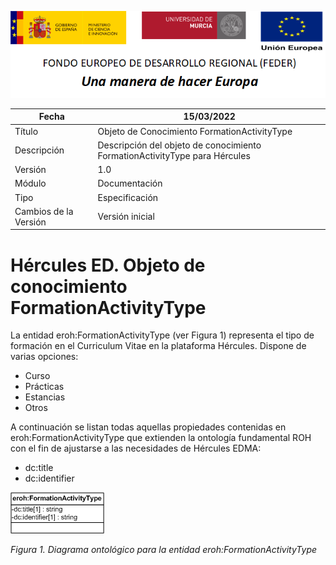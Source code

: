 ![](../../Docs/media/CabeceraDocumentosMD.png)

| Fecha         | 15/03/2022                                                   |
| ------------- | ------------------------------------------------------------ |
|Título|Objeto de Conocimiento FormationActivityType| 
|Descripción|Descripción del objeto de conocimiento FormationActivityType para Hércules|
|Versión|1.0|
|Módulo|Documentación|
|Tipo|Especificación|
|Cambios de la Versión|Versión inicial|

# Hércules ED. Objeto de conocimiento FormationActivityType

La entidad eroh:FormationActivityType (ver Figura 1) representa el tipo de formación en el Curriculum Vitae en la plataforma Hércules. Dispone de varias opciones:
- Curso
- Prácticas
- Estancias
- Otros

A continuación se listan todas aquellas propiedades contenidas en eroh:FormationActivityType que extienden la ontología fundamental ROH con el fin de ajustarse a las necesidades de Hércules EDMA:

- dc:title
- dc:identifier

![](../../Docs/media/ObjetosDeConocimiento/FormationActivityType.png)

*Figura 1. Diagrama ontológico para la entidad eroh:FormationActivityType*
